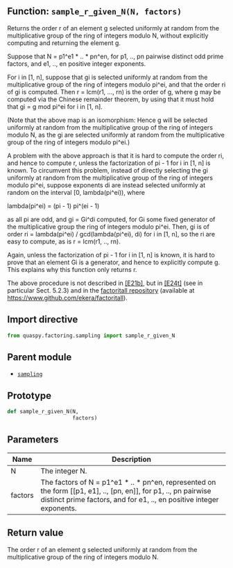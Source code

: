 ## Function: <code>sample\_r\_given\_N(N, factors)</code>
Returns the order r of an element g selected uniformly at random from the multiplicative group of the ring of integers modulo N, without explicitly computing and returning the element g.

Suppose that N = p1^e1 * .. * pn^en, for p1, .., pn pairwise distinct odd prime factors, and e1, .., en positive integer exponents.

For i in [1, n], suppose that gi is selected uniformly at random from the multiplicative group of the ring of integers modulo pi^ei, and that the order ri of gi is computed. Then r = lcm(r1, ..., rn) is the order of g, where g may be computed via the Chinese remainder theorem, by using that it must hold that gi = g mod pi^ei for i in [1, n].

(Note that the above map is an isomorphism: Hence g will be selected uniformly at random from the multiplicative group of the ring of integers modulo N, as the gi are selected uniformly at random from the multiplicative group of the ring of integers modulo pi^ei.)

A problem with the above approach is that it is hard to compute the order ri, and hence to compute r, unless the factorization of pi - 1 for i in [1, n] is known. To circumvent this problem, instead of directly selecting the gi uniformly at random from the multiplicative group of the ring of integers modulo pi^ei, suppose exponents di are instead selected uniformly at random on the interval [0, lambda(pi^ei)), where

lambda(pi^ei) = (pi - 1) pi^(ei - 1)

as all pi are odd, and gi = Gi^di computed, for Gi some fixed generator of the multiplicative group the ring of integers modulo pi^ei. Then, gi is of order ri = lambda(pi^ei) / gcd(lambda(pi^ei), di) for i in [1, n], so the ri are easy to compute, as is r = lcm(r1, .., rn).

Again, unless the factorization of pi - 1 for i in [1, n] is known, it is hard to prove that an element Gi is a generator, and hence to explicitly compute g. This explains why this function only returns r.

The above procedure is not described in [[E21b]](https://doi.org/10.1007/s11128-021-03069-1), but in [[E24t]](https://diva-portal.org/smash/get/diva2:1902626/FULLTEXT01.pdf) (see in particular Sect. 5.2.3) and in the [factoritall repository](https://www.github.com/ekera/factoritall) (available at https://www.github.com/ekera/factoritall).

## Import directive
```python
from quaspy.factoring.sampling import sample_r_given_N
```

## Parent module
- [<code>sampling</code>](README.md)

## Prototype
```python
def sample_r_given_N(N,
                     factors)
```

## Parameters
| <b>Name</b> | <b>Description</b> |
| ----------- | ------------------ |
| N | The integer N. |
| factors | The factors of N = p1^e1 * .. * pn^en, represented on the form [[p1, e1], .., [pn, en]], for p1, .., pn pairwise distinct prime factors, and for e1, .., en positive integer exponents. |

## Return value
The order r of an element g selected uniformly at random from the multiplicative group of the ring of integers modulo N.

